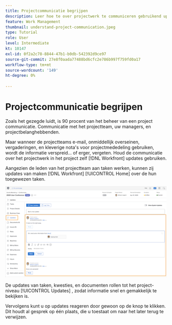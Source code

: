 ```yaml
---
title: Projectcommunicatie begrijpen
description: Leer hoe te over projectwerk te communiceren gebruikend updates op projecten, taken, kwesties, of documenten. Beoordeel de bestaande updates in [!DNL  Workfront].
feature: Work Management
thumbnail: understand-project-communication.jpeg
type: Tutorial
role: User
level: Intermediate
kt: 10147
exl-id: 0f2a2c78-8844-47b1-b0db-542392d9ce97
source-git-commit: 27e8f0aada77488bd6cfc2e786b997f759fd0a17
workflow-type: tm+mt
source-wordcount: '149'
ht-degree: 0%

---
```


# Projectcommunicatie begrijpen

Zoals het gezegde luidt, is 90 procent van het beheer van een project communicatie. Communicatie met het projectteam, uw managers, en projectbelanghebbenden.

Maar wanneer de projectteams e-mail, onmiddellijk overseinen, vergaderingen, en kleverige nota&#39;s voor projectmededeling gebruiken, wordt de informatie verspreid... of erger, vergeten. Houd de communicatie over het projectwerk in het project zelf [!DNL Workfront] updates gebruiken.

Aangezien de leden van het projectteam aan taken werken, kunnen zij updates van maken [!DNL Workfront] [!UICONTROL Home] over de hun toegewezen taken.

![De sectie van updates in een project](assets/planner-fund-project-communication.png)

De updates van taken, kwesties, en documenten rollen tot het project-niveau [!UICONTROL Updates] , zodat informatie snel en gemakkelijk te bekijken is.

Vervolgens kunt u op updates reageren door gewoon op de knop te klikken. Dit houdt al gesprek op één plaats, die u toestaat om naar het later terug te verwijzen.

<!---
learn more urls
Communicate about work in Home
Subscribe to items in Workfront
Update work
--->
